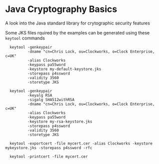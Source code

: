 # Java Cryptography Basics

A look into the Java standard library for crytographic security features



Some JKS files rquired by the examples can be generated using these ```keytool``` commands


```
  keytool -genkeypair 
          -dname "cn=Chris Lock, ou=Clockworks, o=Clock Enterprise, c=UK" 
          -alias Clockworks 
          -keypass pa55word 
          -keystore my-default-keystore.jks 
          -storepass p4ssword 
          -validity 3560 
          -storetype JKS
```

```
  keytool -genkeypair 
          -keyalg RSA 
          -sigalg SHA512withRSA
          -dname "cn=Chris Lock, ou=Clockworks, o=Clock Enterprise, c=UK" 
          -alias Clockworks 
          -keypass pa55word 
          -keystore my-rsa-keystore.jks 
          -storepass p4ssword 
          -validity 3560 
          -storetype JKS
```

```
  keytool -exportcert -file mycert.cer -alias Clockworks -keystore mykeystore.jks -storepass p4ssword -rfc 
```  
 
```
  keytool -printcert -file mycert.cer
```
